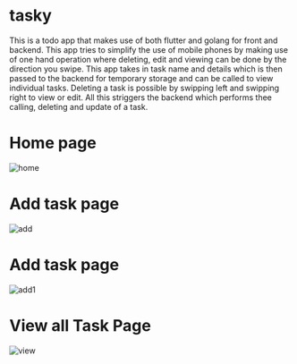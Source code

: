 # tasky

This is a todo app that makes use of both flutter and golang for front and backend.
This app tries to simplify the use of mobile phones by making use of one hand operation where deleting, edit and viewing can be done by the direction you swipe.
This app takes in task name and details which is then passed to the backend for temporary storage and can be called to view individual tasks.
Deleting a task is possible by swipping left and swipping right to view or edit. All this striggers the backend which performs thee calling, deleting and update of a task.

# Home page
![home](https://user-images.githubusercontent.com/67690156/182707012-d7392ad6-542e-4ab7-87ca-2f4a51d88949.JPG)


# Add task page 
![add](https://user-images.githubusercontent.com/67690156/182707126-6c7494a3-3b2b-48a4-9ea7-023ae7598643.JPG)



# Add task page
![add1](https://user-images.githubusercontent.com/67690156/182707147-89aa4a5c-a75f-4fdd-a30e-ea711d99848b.JPG)


# View all Task Page
![view](https://user-images.githubusercontent.com/67690156/182707175-dbc28cec-616f-4b69-a33e-613707710ce4.JPG)
